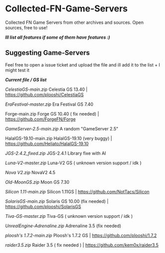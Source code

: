 # Collected-FN-Game-Servers
Collected FN Game Servers from other archives and sources. Open sources, free to use!


***Ill list all features if some of them have features :)***

## Suggesting Game-Servers 
Feel free to open a issue ticket and upload the file and ill add it to  the list + I might test it



***Current file / GS  list***

*CelestiaGS-main.zip*
Celestia GS 13.40 | https://github.com/plooshi/CelestiaGS

*EraFestival-master.zip*
Era Festival GS 7.40

Forge-main.zip
Forge GS 10.40 ( fix needed) | https://github.com/ForgeFN/Forge

*GameServer-2.5-main.zip*
A random "GameServer 2.5"

HalalGS-19.10-main.zip
HalalGS-19.10 (very buggy) | https://github.com/Heliato/HalalGS-19.10

*JGS-2.4.2_fixed.zip*
JGS-2.4.1 Library fixe with AI

*Luna-V2-master.zip*
Luna-V2 GS ( unknown version support / idk )

*Nova V2.zip*
NovaV2 4.5

*Old-MoonGS.zip*
Moon GS 7.30

*Silicon 1.11-main.zip*
Silicon 1.11GS | https://github.com/NotTacs/Silicon

*SolarisGS-main.zip*
Solaris GS 10.00 (fix needed) | https://github.com/plooshi/SolarisGS

*Tiva-GS-master.zip*
Tiva-GS ( unknown version support / idk )

*UnrealEngine-Adrenaline.zip*
Adrenaline 3.5 (fix needed)

*ploosh's 1.7.2-main.zip*
Ploosh's 1.7.2 GS | https://github.com/plooshi/1.7.2

*raider3.5.zip*
Raider 3.5 ( fix needed ) | https://github.com/kem0x/raider3.5
